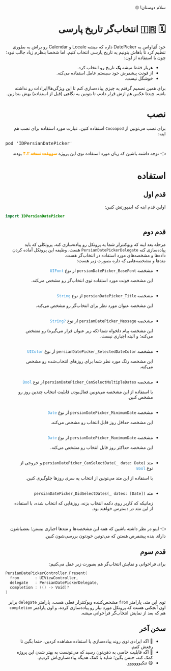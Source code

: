 <p dir='rtl'>سلام دوستان! 🤓</p>

<div dir='rtl'>
  <h1>🗓 🇮🇷 انتخاب‌گر تاریخ پارسی</h1>
  <p>
  خود آی‌او‌اس یه DatePicker داره که میشه Locale و Calendar رو براش به بطوری تنظیم کرد تا باهاش بتونیم یه تاریخ پارسی انتخاب کنیم. اما شخصا بنظرم زیاد جالب نبود؛ چون با استفاده از اون:

  <ul>
    <li>هربار فقط میشه <b>یک</b> تاریخ رو انتخاب کرد.</li>
    <li>از فونت پیشفرض خود سیستم عامل استفاده می‌کنه.</li>
    <li>خوشگل نیست.</li>
  </ul>

  </p>

  <p>
  برای همین تصمیم گرفتم یه چیزی پیاده‌سازی کنم تا این ویژگی‌ها/ایرادات رو نداشته باشه. چندتا عکس هم ازش قرار دادم، تا بتونین یه نگاهی (قبل از استفاده) بهش بندازین.
  </p>

  <h1>نصب</h1>
  <p>
  برای نصب می‌تونین از <code>Cocoapod</code> استفاده کنین. عبارت مورد استفاده برای نصب هم اینه:

  <pre dir='ltr'>pod 'IDPersianDatePicker'</pre>

  </p>

  <p>👈 توجه داشته باشین که زبان مورد استفاده توی این پروژه <span style='font-weight: bold; color: orange;'>سوییفت نسخه ۴.۲</span> بوده. </p>

  <h1>استفاده</h1>

  <h2>قدم اول</h2>
  <p>اولین قدم اینه که ایمپورتش کنین: </p>
  <div dir='ltr'>
  
```swift
import IDPersianDatePicker
```

  </div>

  <h2>قدم دوم</h2>
  <p>مرحله بعد اینه که ویوکنترلر شما یه پروتکل رو پیاده‌سازی کنه. پروتکلی که باید پیاده‌سازی کنه <code>PersianDatePickerDelegate</code> هست. وظیفه این پروتکل آماده کردن داده‌ها و مشخصه‌های مورد استفاده در انتخاب‌گر هست.<br>
  متدها و مشخصه‌هایی که داره بصورت زیر هست:

  <ul>
    <li>مشخصه <code>persianDatePicker_BaseFont</code> از نوع <code dir='ltr' style='color: #3498DB;'>UIFont</code>
    <p>این مشخصه فونت مورد استفاده توی انتخاب‌گر رو مشخص می‌کنه.</p><br>
    </li>
    <li>مشخصه <code>persianDatePicker_Title</code> از نوع <code dir='ltr' style='color: #3498DB;'>String</code>
    <p>این مشخصه عنوان مورد نظر برای انتخاب‌گر رو مشخص می‌کنه.</p><br>
    </li>
    <li>مشخصه <code>persianDatePicker_Message</code> از نوع <code dir='ltr' style='color: #3498DB;'>String?</code>
    <p>این مشخصه پیام دلخواه شما (که زیر عنوان قرار می‌گیره) رو مشخص می‌کنه؛ و البته اجباری نیست.</p><br>
    </li>
    <li>مشخصه <code>persianDatePicker_SelectedDateColor</code> از نوع <code dir='ltr' style='color: #3498DB;'>UIColor</code>
    <p>این مشخصه رنگ مورد نظر شما برای روزهای انتخاب‌شده رو مشخص می‌کنه.</p><br>
    </li>
    <li>مشخصه <code>persianDatePicker_CanSelectMultipleDates</code> از نوع <code dir='ltr' style='color: #3498DB;'>Bool</code>
    <p> با استفاده از این مشخصه می‌تونین فعال‌بودن قابلیت انتخاب چندین روز رو مشخص کنین.</p><br>
    </li>
    <li>مشخصه <code>persianDatePicker_MinimumDate</code> از نوع <code dir='ltr' style='color: #3498DB;'>Date</code>
    <p>این مشخصه حداقل روز قابل انتخاب رو مشخص می‌کنه.</p><br>
    </li>
    <li>مشخصه <code>persianDatePicker_MaximumDate</code> از نوع <code dir='ltr' style='color: #3498DB;'>Date</code>
    <p>این مشخصه حداکثر روز قابل انتخاب رو مشخص می‌کنه.</p><br>
    </li>
    <li>متد <code dir='ltr'>persianDatePicker_CanSelectDate(_ date: Date)</code> و خروجی از نوع <code dir='ltr' style='color: #3498DB;'>Bool</code>
    <p>با استفاده از این متد می‌تونین از انتخاب یه سری روزها جلوگیری کنین.</p><br>
    </li>
    <li>متد <code dir='ltr'>persianDatePicker_DidSelectDates(_ dates: [Date])</code>
    <p>زمانیکه که کاربر روی دکمه انتخاب بزنه، روزهایی که انتخاب شده، با استفاده از این متد در دسترس خواهند بود.</p><br>
    </li>
  </ul>
  </p>

  <p>👈 اینو در نظر داشته باشین که همه این مشخصه‌ها و متدها اجباری نیستن؛ بعضیاشون دارای بنده پیشفرض هستن که می‌تونین خودتون بررسی‌شون کنین.
  </p>


  <h2>قدم سوم</h2>
  <p>
  برای فراخوانی و نمایش انتخاب‌گر هم بصورت زیر عمل می‌کنیم:
  </p>

  <div dir='ltr'>

```swift
PersianDatePickerController.Present(
  from       : UIViewController,
  delegate   : PersianDatePickerDelegate,
  completion : (() -> Void)?
)
```

  </div>
  
  <p>
  توی این متد، پارامتر <code>from</code> مشخص‌کننده ویوکنترلر فعلی هست، پارامتر <code>delegate</code> برابر اون آبجکتی هست که پروتکل مورد نیاز رو پیاده‌سازی کرده، و اون پارامتر <code>completion</code> هم که بعد از نمایش انتخاب‌گر فراخوانی میشه.
  </p>

  <h2>سخن آخر</h2>
  <p>
    <ul>
      <li>👀
      اگه ایرادی توی روند پیاده‌سازی یا استفاده مشاهده کردین، حتما بگین تا رفعش کنیم. 
      </li>
      <li>🤝
      اگه قابلیت خاصی به ذهن‌تون رسید که می‌تونست به بهتر شدن این پروژه کمک کنه، حتمن بگین؛ شاید با کمک هدیگه پیاده‌سازی‌اش کردیم.
      </li>
      <li>😋
      تنکیوووووو. 
      </li>
    </ul>
  </p>

</div>


<p></p>


